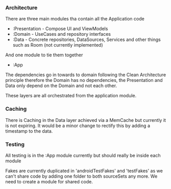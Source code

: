 ### Architecture

There are three main modules tha contain all the Application code
* :Presentation - Compose UI and ViewModels
* :Domain - UseCases and repository interfaces
* :Data - Concrete repositories, DataSources, Services and other things such as Room (not currently implemented)

And one module to tie them together
* :App

The dependencies go in towards to domain following the Clean Architecture principle therefore the Domain has no dependencies, the Presentation and Data only depend on the Domain and not each other.

These layers are all orchestrated from the application module.

### Caching
There is Caching in the Data layer achieved via a MemCache but currently it is not expiring. It would be a minor change to rectify this by adding a timestamp to the data.

### Testing
All testing is in the :App module currently but should really be inside each module

Fakes are currently duplicated in 'androidTestFakes' and 'testFakes' as we can't share code by adding one folder to both sourceSets any more. We need to create a module for shared code.
